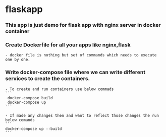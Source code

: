 # flaskapp

### This app is just demo for flask app with nginx server in docker container 


### Create Dockerfile for all your apps like nginx,flask
	
	- docker file is nothing but set of commands which needs to execute one by one.

### Write docker-compose file where we can write different services to create the containers.
	
	- To create and run containers use below commads
	```
	 docker-compose build
	 docker-compose up
	```

	- If made any changes then and want to reflect those changes the run below comands
	```
	docker-compose up --build
	```
